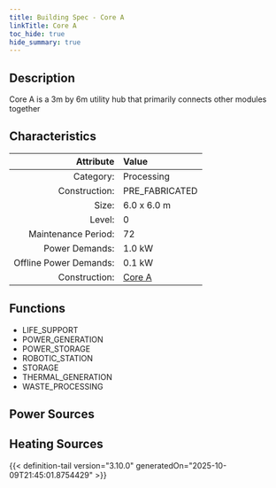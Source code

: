 ```yaml
---
title: Building Spec - Core A
linkTitle: Core A
toc_hide: true
hide_summary: true
---
```

<!-- This is generated by the MarsSim HelpGenertor, do not edit. -->

## Description
Core A is a 3m by 6m utility hub that primarily connects&#10; other modules together

## Characteristics

| Attribute      | Value |
|--------:|:------|
|Category:|Processing|
|Construction:|PRE_FABRICATED|
|Size:|6.0 x 6.0 m|
|Level:|0|
|Maintenance Period:|72|
|Power Demands:|1.0 kW|
|Offline Power Demands:|0.1 kW|
|Construction:|[Core A](/docs/definitions/construction/core-a)|

## Functions
      
- LIFE_SUPPORT
- POWER_GENERATION
- POWER_STORAGE
- ROBOTIC_STATION
- STORAGE
- THERMAL_GENERATION
- WASTE_PROCESSING


## Power Sources
      

## Heating Sources



{{< definition-tail version="3.10.0" generatedOn="2025-10-09T21:45:01.8754429" >}}

